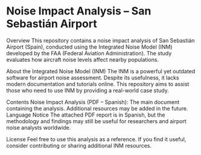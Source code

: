 # Noise Impact Analysis – San Sebastián Airport
Overview
This repository contains a noise impact analysis of San Sebastián Airport (Spain), conducted using the Integrated Noise Model (INM) developed by the FAA (Federal Aviation Administration). The study evaluates how aircraft noise levels affect nearby populations.

About the Integrated Noise Model (INM)
The INM is a powerful yet outdated software for airport noise assessment. Despite its usefulness, it lacks modern documentation and tutorials online. This repository aims to assist those who need to use INM by providing a real-world case study.

Contents
Noise Impact Analysis (PDF – Spanish): The main document containing the analysis.
Additional resources may be added in the future.
Language Notice
The attached PDF report is in Spanish, but the methodology and findings may still be useful for researchers and airport noise analysts worldwide.

License
Feel free to use this analysis as a reference. If you find it useful, consider contributing or sharing additional INM resources.
